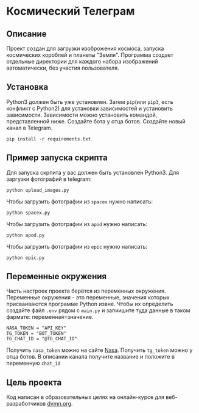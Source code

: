 # Космический Телеграм
## Описание
Проект создан для загрузки изоброжения космоса, запуска космических короблей и планеты "Земля". Программа создает отдельные директории для каждого набора изображений автоматически, без участия пользователя.

## Установка
Python3 должен быть уже установлен. Затем ```pip```(или ```pip3```, есть конфликт с Python2) для установки зависимостей и установить зависимости. Зависимости можно установить командой, представленной ниже. Создайте бота у отца ботов. Создайте новый канал в Telegram.
```
pip install -r requirements.txt
```

## Пример запуска скрипта
Для запуска скрпита у вас должен быть установлен Python3.
Для заргузки фотографий в telegram:
```
python upload_images.py
```
Чтобы загрузить фотографии из ```spacex``` нужно написать:
```
python spacex.py
```
Чтобы  загрузить фотографии из ```apod``` нужно написать:
```
python apod.py
```
Чтобы  загрузить фотографии из ```epic``` нужно написать:
```
python epic.py
```
## Переменные окружения
Часть настроек проекта берётся из переменных окружения. Переменные окружения - это переменные, значения которых присваиваются программе Python извне. Чтобы их определить создайте файл ```.env``` рядом с ```main.py``` и запиишите туда данные в таком фармате: переменная=значение.
```
NASA_TOKEN = "API_KEY"
TG_TOKEN = "BOT_TOKEN"
TG_CHAT_ID = "@TG_CHAT_ID"
```
Получить ```nasa_token``` можно на сайте [Nasa](https://api.nasa.gov/#apod). Получить ```tg_token``` можно у отца ботов. В описании канала получите название и положите в переменную ```chat_id```

## Цель проекта
Код написан в образовательных целях на онлайн-курсе для веб-разработчиков [dvmn.org](https://dvmn.org/).
